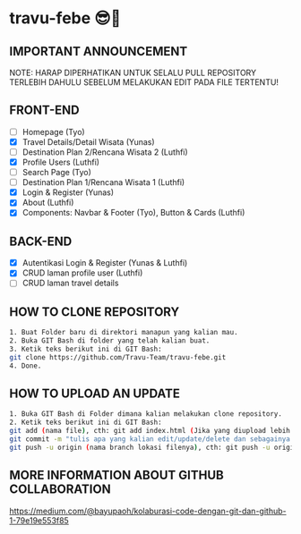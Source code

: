 # travu-febe 😎🦾
## IMPORTANT ANNOUNCEMENT
NOTE: HARAP DIPERHATIKAN UNTUK SELALU PULL REPOSITORY TERLEBIH DAHULU SEBELUM MELAKUKAN EDIT PADA FILE TERTENTU!

## FRONT-END
- [ ] Homepage (Tyo)
- [x] Travel Details/Detail Wisata (Yunas)
- [ ] Destination Plan 2/Rencana Wisata 2 (Luthfi)
- [x] Profile Users (Luthfi)
- [ ] Search Page (Tyo)
- [ ] Destination Plan 1/Rencana Wisata 1 (Luthfi)
- [x] Login & Register (Yunas)
- [x] About (Luthfi)
- [x] Components: Navbar & Footer (Tyo), Button & Cards (Luthfi)

## BACK-END
- [x] Autentikasi Login & Register (Yunas & Luthfi)
- [x] CRUD laman profile user (Luthfi)
- [ ] CRUD laman travel details

## HOW TO CLONE REPOSITORY

```bash
1. Buat Folder baru di direktori manapun yang kalian mau.
2. Buka GIT Bash di folder yang telah kalian buat.
3. Ketik teks berikut ini di GIT Bash:
git clone https://github.com/Travu-Team/travu-febe.git
4. Done.
```

## HOW TO UPLOAD AN UPDATE

```bash
1. Buka GIT Bash di Folder dimana kalian melakukan clone repository.
2. Ketik teks berikut ini di GIT Bash:
git add (nama file), cth: git add index.html (Jika yang diupload lebih dari satu file, gunakan: git add garuda.php terbang.css de_el_el.html)
git commit -m "tulis apa yang kalian edit/update/delete dan sebagainya (NAMA KALIAN)" cth: git commit -m "edit file footer (Joko)"
git push -u origin (nama branch lokasi filenya), cth: git push -u origin main atau git push -u origin homepage
```

## MORE INFORMATION ABOUT GITHUB COLLABORATION

https://medium.com/@bayupaoh/kolaburasi-code-dengan-git-dan-github-1-79e19e553f85
